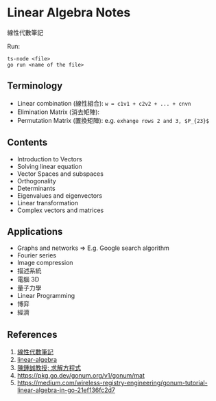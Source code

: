 # Linear Algebra Notes

線性代數筆記

Run:

```
ts-node <file>
go run <name of the file>
```

## Terminology

- Linear combination (線性組合): `w = c1v1 + c2v2 + ... + cnvn`
- Elimination Matrix (消去矩陣):
- Permutation Matrix (置換矩陣): e.g. `exhange rows 2 and 3, $P_{23}$`

## Contents

+ Introduction to Vectors
+ Solving linear equation
+ Vector Spaces and subspaces
+ Orthogonality
+ Determinants
+ Eigenvalues and eigenvectors
+ Linear transformation
+ Complex vectors and matrices

## Applications

+ Graphs and networks => E.g. Google search algorithm
+ Fourier series
+ Image compression
+ 描述系統
+ 電腦 3D
+ 量子力學
+ Linear Programming
+ 博弈
+ 經濟

## References

1. [線性代數筆記](https://ocw.nthu.edu.tw/ocw/index.php?page=course&cid=89)
2. [linear-algebra](https://github.com/guokaide/linear-algebra)
3. [陳鍾誠教授; 求解方程式](https://ccckmit.gitbooks.io/rlab/content/solveEquation.html)
4. https://pkg.go.dev/gonum.org/v1/gonum/mat
5. https://medium.com/wireless-registry-engineering/gonum-tutorial-linear-algebra-in-go-21ef136fc2d7
